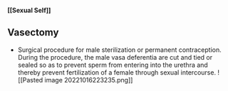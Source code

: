 **[[Sexual Self]]**

## Vasectomy
- Surgical procedure for male sterilization or permanent contraception. During the procedure, the male vasa deferentia are cut and tied or sealed so as to prevent sperm from entering into the urethra and thereby prevent fertilization of a female through sexual intercourse. ![[Pasted image 20221016223235.png]]